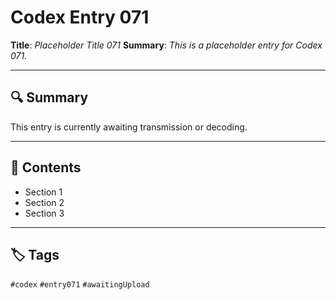 # Codex Entry 071

**Title**: *Placeholder Title 071*
**Summary**: _This is a placeholder entry for Codex 071._

---

## 🔍 Summary

This entry is currently awaiting transmission or decoding.

---

## 🧠 Contents

- Section 1
- Section 2
- Section 3

---

## 🏷️ Tags

`#codex` `#entry071` `#awaitingUpload`
